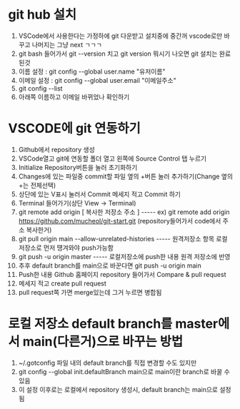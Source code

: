 # git hub 설치
1. VSCode에서 사용한다는 가정하에 git 다운받고 설치중에 중간꺼 vscode로만 바꾸고 나머지는 그냥 next ㄱㄱㄱ
2. git bash 들어가서 git --version 치고 git version 뭐시기 나오면 git 설치는 완료된것
3. 이름 설정 : git config --global user.name "유저이름"
3. 이메일 설정 : git config --global user.email "이메일주소"
4. git config --list
5. 아래쪽 이름하고 이메일 바뀌었나 확인하기


# VSCODE에 git 연동하기
1. Github에서 repository 생성
2. VSCode열고 git에 연동할 폴더 열고 왼쪽에 Source Control 탭 누르기
3. Initialize Repository버튼을 눌러 초기화하기
4. Changes에 있는 파일중 commit할 파일 옆의 +버튼 눌러 추가하기(Change 옆의 +는 전체선택)
5. 상단에 있는 V표시 눌러서 Commit 메세지 적고 Commit 하기
6. Terminal 들어가기(상단 View -> Terminal)
7. git remote add origin [ 복사한 저장소 주소 ] ----- ex) git remote add origin https://github.com/mucheol/git-start.git (repository들어가서 code에서 주소 복사한거)
8. git pull origin main --allow-unrelated-histories ----- 원격저장소 항목 로컬저장소로 먼저 떙겨와야 push가능함
9. git push -u origin master ----- 로컬저장소에 push한 내용 원격 저장소에 반영
10. 추후 default branch를 main으로 바꾼다면 git push -u origin main
11. Push한 내용 Github 홈페이지 repository 들어가서 Compare & pull request
12. 메세지 적고 create pull request
13. pull request쪽 가면 merge있는데 그거 누르면 병합됨

# 로컬 저장소 default branch를 master에서 main(다른거)으로 바꾸는 방법
1. ~/.gotconfig 파일 내의 default branch를 직접 변경할 수도 있지만
2. git config --global init.defaultBranch main으로 main이란 branch로 바꿀 수있음 
3. 이 설정 이후로는 로컬에서 repository 생성시, default branch는 main으로 설정됨
